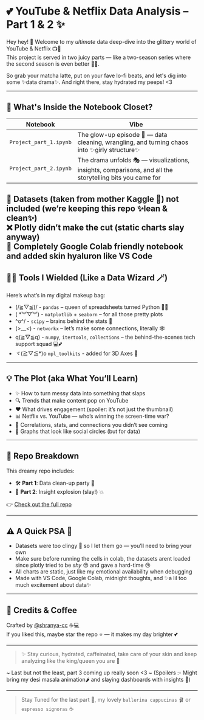 # 💕 YouTube & Netflix Data Analysis – Part 1 & 2 ✨

Hey hey! 👋 Welcome to my *ultimate* data deep-dive into the glittery world of YouTube & Netflix 📺🍿  
This project is served in two juicy parts — like a two-season series where the second season is even better 💁‍♀️.

So grab your matcha latte, put on your fave lo-fi beats, and let's dig into some ✨data drama✨.
And right there, stay hydrated my peeps! <3

---

## 🌸 What's Inside the Notebook Closet?

| Notebook | Vibe |
| -------- | ---- |
| `Project_part_1.ipynb` | The glow-up episode 💅 — data cleaning, wrangling, and turning chaos into ✨girly structure✨ |
| `Project_part_2.ipynb` | The drama unfolds 🎭 — visualizations, insights, comparisons, and all the storytelling bits you came for |

🚫 Datasets (taken from mother Kaggle 🙌) not included (we’re keeping this repo ✨lean & clean✨)  
❌ Plotly didn’t make the cut (static charts slay anyway)  
📓 Completely Google Colab friendly notebook and added skin hyaluron like VS Code 
---

## 🧚‍♀️ Tools I Wielded (Like a Data Wizard 🪄)

Here’s what’s in my digital makeup bag:

- (/≧▽≦)/ - `pandas` – queen of spreadsheets turned Python 🐼✨  
- ( *︾▽︾) -  `matplotlib` + `seaborn` – for all those pretty plots  
- \^o^/ - `scipy` – brains behind the stats 📐  
- (*>﹏<*) -  `networkx` – let’s make some connections, literally 🕸️  
- q(≧▽≦q) - `numpy`, `itertools`, `collections` – the behind-the-scenes tech support squad 💻💕
- ヾ(≧▽≦*)o `mpl_toolkits` - added for 3D Axes 🥺
---

## 💡 The Plot (aka What You’ll Learn)

- ✨ How to turn messy data into something that slaps
- 🔍 Trends that make content pop on YouTube
- ❤️ What drives engagement (spoiler: it’s not just the thumbnail)
- 📊 Netflix vs. YouTube — who’s winning the screen-time war?
- 🧬 Correlations, stats, and connections you didn’t see coming
- 🔗 Graphs that look like social circles (but for data)

---

## 📂 Repo Breakdown

This dreamy repo includes:

- 🛠️ **Part 1**: Data clean-up party 🧼  
- 🎉 **Part 2**: Insight explosion (slay!) 💥  

👉 [Check out the full repo](https://github.com/shranya-cc/-youtube-netflix-analysis)

---

## ⚠️ A Quick PSA 💌

- Datasets were too clingy 🧳 so I let them go — you’ll need to bring your own
- Make sure before running the cells in colab, the datasets arent loaded since plotly tried to be *shy* 😒 and gave a hard-time 😢 
- All charts are static, just like my emotional availability when debugging
- Made with VS Code, Google Colab, midnight thoughts, and ✨a lil too much excitement about data✨

---

## 💬 Credits & Coffee

Crafted by [@shranya-cc](https://github.com/shranya-cc) ☕💻  
If you liked this, maybe star the repo ⭐ — it makes my day brighter 💕

---

> ✨ Stay curious, hydrated, caffeinated, take care of your skin and keep analyzing like the king/queen you are 👑

~ Last but not the least, part 3 coming up really soon <3 ~
(Spoilers :- Might bring my desi masala animation🌶️ and slaying dashboards with insights 🦋)

---

> Stay Tuned for the last part 💅, my lovely `ballerina cappucinas` 🩰 or `espresso signoras` ☕

